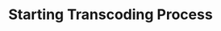 ---
title: Starting Transcoding Process
position: 6
request: /v1/start_encode
main_message: This route is responsible for starting transcoding for an already uploaded file.
attributes:
  - attribute: task_token
    required: required
    message: Task token returned with <b style="color:#41c186;">create_task</b> method.
  - attribute: uri | stitch
    required: required
    message: Either <span class="q6-blue-text">uri</span> or <span class="q6-blue-text">stitch</span> param should be specified.<br> The <span class="q6-blue-text">uri</span> is responsible for defining a single video's URI, whether it's a video URL or ID returned with <b style="color:#41c186;">upload_file</b> method.<br> Use the <span class="q6-blue-text">stitch</span> param in order to combine several input videos into a single one. Stitch should be a json-list of URLs or video-objects. Specify <span class="q6-blue-text">start_time</span> and <span class="q6-blue-text">duration</span> while using an object form. Check the examples below.<br><code>["https://youserver.com/video1.mp4"<br>"https://youserver.com/video1.mp4",<br>"https://youserver.com/video2.mkv",<br>{"url":"https://yourserver.com/video3.mp4", "start_time":"100.0", "duration":"60.0"}]</code><br> The same video URL can be specified several times in a stitch array (e.g. to stitch different clips from the same video). In this case the original video will be downloaded only at once.
  - attribute: profiles
    required: required
    message: Comma-separated list of transcoding profile IDs.
  - attribute: transfer_method
    required: optional
    message: Transfer method ID
  - attribute: payload
    required: optional
    message: Any string with length of 1000 characters (max).<br> It might become handy if you need to pass your website's ID or any JSON object.
  - attribute: start_time
    required: optional
    message: Specifies the start time (in seconds) to begin video transcoding from. 
  - attribute: duration
    required: optional
    message: Specifies video fragment's duration (in seconds) to be transcoded.
  - attribute: output_path_variables
    required: optional
    message: JSON-encoded string that contains a dictionary (key-value pairs) of params for video or image output path/directory.<br> This refers to the Output path values specified in the transcoding profile for video or image settings. It can contain placeholders defined in curly braces, e.g. {myfilename} or {video_id}, where the actual values for them will be populated from <span class="q6-blue-text">output_path_variables</span> dictionary.<br> Check the examples below.<br><code>"Output path for video setting:"<br>output/mp4/{scene_id}/1080/video.mp4<br>"output_path_variables:"<br>{"scene_id":"12345"}<br> "Resulting video path:"<br>/output/mp4/12345/1080/video.mp4</code><br>Please note, that {uuid} and {index} values are generated by transcoding system though if specified in <span class="q6-blue-text">output_path_variables</span> it will override the system's values.

request_examples:
  - code_block: |2-
      curl https://api.qencode.com/v1/start_encode \
        -d task_token=63adfb01d408081b10440682f3a64114 \
        -d uri="https://qa.qencode.com/static/test_mini.mp4" \
        -d start_time=10 \
        -d duration=20 \
        -d profiles=5a2a846a26e88,5a2a846a28604 \
        -d transfer_method=5aa2875489681 \
        -d payload="12345" \
        -d output_path_variables='{"category":"test_videos","video_name":"12345"}'

    language: curl

response_examples:
  - code_block: |-
      {"error":0,"status_url":"https:\/\/api.qencode.com\/v1\/status"}

    language: json
---